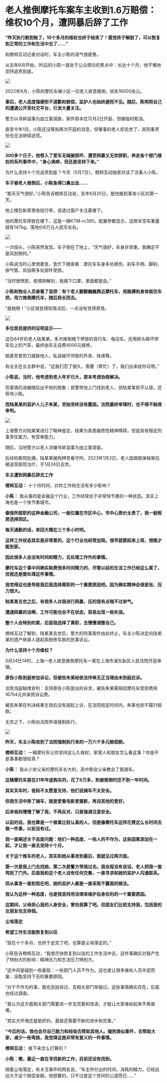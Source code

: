 # 老人推倒摩托车案车主收到1.6万赔偿：维权10个月，遭网暴后辞了工作

**“昨天执行款到账了，10个多月的维权也终于结束了！感觉终于解脱了，可以恢复到正常的工作和生活中去了……”**

和橙柿互动记者对话时，车主小陈的语气很疲惫。

从去年6月开始，95后的小陈一直处于公众舆论的焦点中：长达十个月，他不懈地坚持追责到底。

![](https://inews.gtimg.com/om_bt/O1oL3ZlGHD0GaqrQDvQMgcygn4OEvK8Njso18gPNvxUmEAA/1000)

2022年6月，小陈的摩托车被小区一位老人故意推倒，损失16000余元。

**事后，老人态度强硬拒不道歉和赔偿，监护人也始终避而不见。随后，陈明将自己的遭遇公开至社交平台，引发大量关注。**

警方以寻衅滋事为由立案调查，案件原本在12月2日开庭，但被临时取消。

直至今年1月，小陈还没等到再次开庭的消息，但肇事的老人却去世了，其刑事责任也无法继续追究。

![](https://inews.gtimg.com/om_bt/OYJWxrFh5SU7ZTQ646XAxOKpZ1hZTzXBANEzlGo7Qr6AoAA/1000)

**300多个日子，他卷入了爱车无端被损坏、遭受网暴又无奈辞职，奔走各个部门维权的系列事件中，“身心俱瘁，但还是坚持下来。”**

为什么坚持十个月追责到底？今天（5月7日），橙柿互动独家对话了当事人小陈。

**车子被老人推倒后，小陈急得口鼻出血……**

“那天天气很好。”小陈告诉橙柿互动说，去年6月25日，是他搬到事发小区的第一天。

他上楼在新家里收拾行李，该透过窗户关注着楼下。

他的摩托车停放在楼下，这是一辆KTM-rc390。配置参数显示，这款车空车重量就有147kg，落地价6万元人民币左右。

![](https://inews.gtimg.com/om_bt/OcVjMcamA2Y4lUckOSHWqPEs7h4KhJmTk74Z2aolXkeTsAA/1000)

一次探头，小陈突然发现，车子倒在了地上，“天气很好，车身非常重，我确定不是风刮倒的。”

小陈说当时心里很着急，急忙下楼查看：摩托车车身多处擦伤，刹车手柄、脚刹、排气管、风挡等多处部件受损。

“当时很愤怒，疫情刚解封，我摘下口罩，里面都是血。”

**小陈和物业人员查看了监控：有个老人颤颤巍巍靠近摩托车，用胳膊和身体抵住车把，用力推倒摩托车，随后扬长而去。**

“是她啊！”小区居民得知情况后，一点没有觉得奇怪。

![](https://inews.gtimg.com/om_bt/OK7Jb1pnsDkcjWxnvKmdjGU9umj3lvwZCKXYVP5ILN_10AA/1000)

**多位居民提供的证明显示——**

这位64岁的老人陆某某，多次推倒楼下停放的自行车、电动车。还用砖头砸坏停车位上的汽车，最终由车主自费4000元报修。

她甚至拿剪刀威胁他人，私自破坏邻居的外卖、快递等。

有业主在业主群中说，“这我们忍了很久，需要（帮忙）了，我们出来给你证明。”

**小陈说，当时，他考虑到老人年岁已大，原本考虑协商解决。**

但事情的进展随后出乎他的想象：民警带他上门找到老人，但陆某某拒不认错，还辱骂小陈。

**而陆某某的监护人儿子朱某，至始至终没有露面。法院最终审理时，也不得不缺席审判。**

![](https://inews.gtimg.com/om_bt/O5u1Ay8WU1ormZLf0rEkcon1r-__UPfYLI3d9m4kRFmpQAA/1000)

上海警方对陆某某进行了精神鉴定，结果为其患器质性精神障碍，但是具有限定刑事责任能力，有受审能力。

随后，当地警方以老人涉嫌寻衅滋事为由立案调查。

后经检察院批捕，陆某某被拘押至看守所。2023年1月3日，老人因病取保候审后被送至医院治疗，于1月24日去世。

**车主遭到网暴后辞去工作**

**橙柿互动：** 十个月时间，对你工作和生活有多少影响？

**小陈：** 我从事的是金融这个行业，工作经常处于非常快节奏的一种状态。其实上海也是一个快节奏城市。

**像我所就职的这种金融公司，一般位置在市区中心，市中心房价太贵了，我一般租房选择郊区。**

**每天通勤的话，来回大概在三个多小时吧。**

**这样工作状态其实是非常累的，这个行业也经常加班。很早就要起来上班，很晚才能到家。**

**因此很多人会没有时间和精力，去处理工作外的事情。**

**摩托车这个事中间确实耗费很多时间精力的，尽管以前的生活工作已经这么累了，但我还是要处理这件事情。**

**我觉得这也是导致我后面选择离职的一个重要原因吧。因为确实精神会很紧张、压力很大。**

**陆某某去世之后，有很多人对我进行网暴，压的我有点喘不过来气。**

**遭遇网暴的话啊，工作可能也会不在状态，容易出现一些失误。**

**整个人会特别的累，后面我选择了离职，去慢慢调整自己。**

橙柿互动了解到，陆某某去世后，警方的刑事案件由此终止，车主小陈决定向陆某某的遗产继承人提起索赔修车款的民事诉讼。

**为什么坚持十个月维权？**

3月24日14时，上海一老人故意推倒摩托车一案在上海市浦东新区人民法院开庭审理。

**原告小陈到庭参加诉讼，但被告朱某经依法传唤无正当理由未到庭应诉。**

法院当庭缺席宣判：支持原告小陈提出的诉求，被告朱某需赔偿摩托车受损费用16704元并承担诉讼费。

被告朱某在判决结果生效后没有提起上诉，在法院规定时间内，朱某也拒不履行赔款。

无奈之下，小陈向法院申请强制执行。

![](https://inews.gtimg.com/om_bt/O-yHwgB7SKYpojuKRXhtwdZDVfA94kGQescygG4ZkwZRoAA/1000)

**昨天，车主小陈收到了法院强制执行来的一万六千多元赔偿款。**

**橙柿互动：** 一辆摩托车让你坚持这么久维权，家里人和朋友怎么看这事？你是不是事事都很较真？

**小陈：** 我从小坐父亲的摩托车长大的，高中那会父亲教会了我骑车。

**这辆摩托车是在21年年底购买的，花了6万多，到被推倒时还不到一年时间。**

**其实买车时，爸妈不太愿意支持，他们说骑车不太安全。**

**但我生活中除了骑车，就是爱看电影爱摄影，再没其他的爱好。**

**后来爸妈慢慢了解了我，不再反对，只是强调注意安全。**

**以前的话，我也算是一个做事比较认真的人，但是像摩托车这样花费这么长时间去做一件事，以前没有过。**

**我一直阐述关于态度问题：他们一种态度、一些人的不作为，这些因素添加在一起，才让我一直去坚持十个月。**

**关于这个推车的老人，其实和她从事发到最后，我就见过两次面。**

**第一次是我上门去找她，第二次是警方带我过去。我全程没有说话，老人把我一直骂到了门外。后面我和这个老人没有任何交集，一直寻求和她的监护人沟通联系。**

**但从事发一直到现在吧，她的监护人都是一直采取不露面的做法。**

**我认为这样一种态度，也是我坚持用法律来维护自身权利的一个重要原因。**

**这期间，父母担心我的人身安全，曾劝我算了吧。但朋友们比较支持我，包括我的女朋友也支持我。**

**尘埃落定**

**希望工作生活能恢复到以往**

“现在十个多月，也终于走完了吧，也算是尘埃落定的。”

小陈告诉橙柿互动，“我想尽快恢复到以往的工作生活中去，这件事确实对我产生了特别大的影响：精神压力和生活压力特别大。

“这中间是碰到一些委屈：一些部门人员不作为。这也是让很多维权人员半途而废、没能坚持下去的重要原因。

“对于不作为的事，我也去投诉过、去相关部门举报过。这些事情确实存在，后面也经过调查。

“我认为这方面相关部门需要进一步去完善和改进，才能让大家维权起来不再艰难。

“其实大环境还是挺好的，基层还需要不断的进步和完善。”

**“今后的话，我也会尽自己能力和经验去帮助其他人。碰到类似事件，去帮助大家，减少一些弯路，我觉得这是非常有意义的一件事情。**

**橙柿互动：** 接下来怎么打算的？

**小陈：嗯，最近一直在寻找新的工作，目前还没有找到。**

随着尘埃落定，有关注事件的网友说，“车主所付出的时间，消耗的精力，已经远远大于这个赔偿金额。他想要的，只不过是这个世间的公道而已……”

